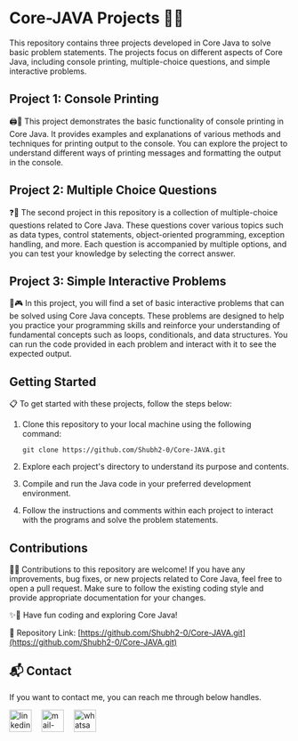 # Core-JAVA Projects 🚀✨

This repository contains three projects developed in Core Java to solve basic problem statements. The projects focus on different aspects of Core Java, including console printing, multiple-choice questions, and simple interactive problems.

## Project 1: Console Printing

🖨️💬 This project demonstrates the basic functionality of console printing in Core Java. It provides examples and explanations of various methods and techniques for printing output to the console. You can explore the project to understand different ways of printing messages and formatting the output in the console.

## Project 2: Multiple Choice Questions

❓📝 The second project in this repository is a collection of multiple-choice questions related to Core Java. These questions cover various topics such as data types, control statements, object-oriented programming, exception handling, and more. Each question is accompanied by multiple options, and you can test your knowledge by selecting the correct answer.

## Project 3: Simple Interactive Problems

🔨🎮 In this project, you will find a set of basic interactive problems that can be solved using Core Java concepts. These problems are designed to help you practice your programming skills and reinforce your understanding of fundamental concepts such as loops, conditionals, and data structures. You can run the code provided in each problem and interact with it to see the expected output.

## Getting Started

📋 To get started with these projects, follow the steps below:

1. Clone this repository to your local machine using the following command:
   ```
   git clone https://github.com/Shubh2-0/Core-JAVA.git
   ```

2. Explore each project's directory to understand its purpose and contents.

3. Compile and run the Java code in your preferred development environment.

4. Follow the instructions and comments within each project to interact with the programs and solve the problem statements.

## Contributions

🤝🌟 Contributions to this repository are welcome! If you have any improvements, bug fixes, or new projects related to Core Java, feel free to open a pull request. Make sure to follow the existing coding style and provide appropriate documentation for your changes.

✨🔧 Have fun coding and exploring Core Java!

🔗 Repository Link: [https://github.com/Shubh2-0/Core-JAVA.git](https://github.com/Shubh2-0/Core-JAVA.git)

## 📬 Contact

If you want to contact me, you can reach me through below handles.

 <p align="left">
  <a href="https://www.linkedin.com/in/shubham-bhati-787319213/" target="_blank"><img align="center" src="https://skillicons.dev/icons?i=linkedin" width="40px" alt="linkedin" /></a>&emsp;
  <a title="shubhambhati226@gmail.com" href="mailto:shubhambhati226@gmail.com" target="_blank"><img align="center"  src="https://cdn-icons-png.flaticon.com/128/888/888853.png"  width="40px"   alt="mail-me" /></a>&emsp;
  <a href="https://wa.me/+916232133187" target="blank"><img align="center" src="https://media2.giphy.com/media/Q8I2fYA773h5wmQQcR/giphy.gif" width="40px"  alt="whatsapp-me" /></a>&emsp;	
 </p>

<br>



